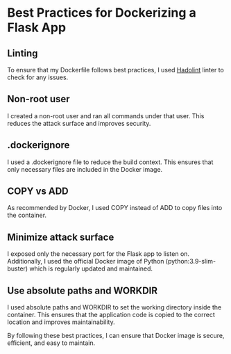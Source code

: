 # Best Practices for Dockerizing a Flask App

## Linting

To ensure that my Dockerfile follows best practices, I used [Hadolint](https://github.com/hadolint/hadolint) linter to check for any issues.

## Non-root user

I created a non-root user and ran all commands under that user. This reduces the attack surface and improves security.

## .dockerignore

I used a .dockerignore file to reduce the build context. This ensures that only necessary files are included in the Docker image.

## COPY vs ADD

As recommended by Docker, I used COPY instead of ADD to copy files into the container.

## Minimize attack surface

I exposed only the necessary port for the Flask app to listen on. Additionally, I used the official Docker image of Python (python:3.9-slim-buster) which is regularly updated and maintained.

## Use absolute paths and WORKDIR

I used absolute paths and WORKDIR to set the working directory inside the container. This ensures that the application code is copied to the correct location and improves maintainability.

By following these best practices, I can ensure that Docker image is secure, efficient, and easy to maintain.

